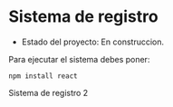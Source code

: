 <h1> Sistema de registro </h1>

- Estado del proyecto: En construccion.

Para ejecutar el sistema debes poner: 

```npm install react```

Sistema de registro 2

